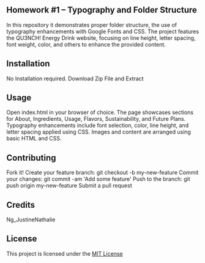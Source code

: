 ## Homework #1 – Typography and Folder Structure

In this repository it demonstrates proper folder structure, the use of typography enhancements with Google Fonts and CSS. The project features the QU3NCH! Energy Drink website, focusing on line height, letter spacing, font weight, color, and others to enhance the provided content.

## Installation
No Installation required. 
Download Zip File and Extract

## Usage
Open index.html in your browser of choice.
The page showcases sections for About, Ingredients, Usage, Flavors, Sustainability, and Future Plans.
Typography enhancements include font selection, color, line height, and letter spacing applied using CSS.
Images and content are arranged using basic HTML and CSS.

## Contributing
Fork it!
Create your feature branch: git checkout -b my-new-feature
Commit your changes: git commit -am 'Add some feature'
Push to the branch: git push origin my-new-feature
Submit a pull request 

## Credits
Ng_JustineNathalie

## License
This project is licensed under the [MIT License](LICENSE)